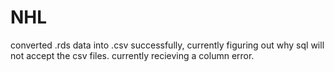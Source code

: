 # NHL
converted .rds data into .csv successfully, currently figuring out why sql will not accept the csv files. currently recieving a column error.
